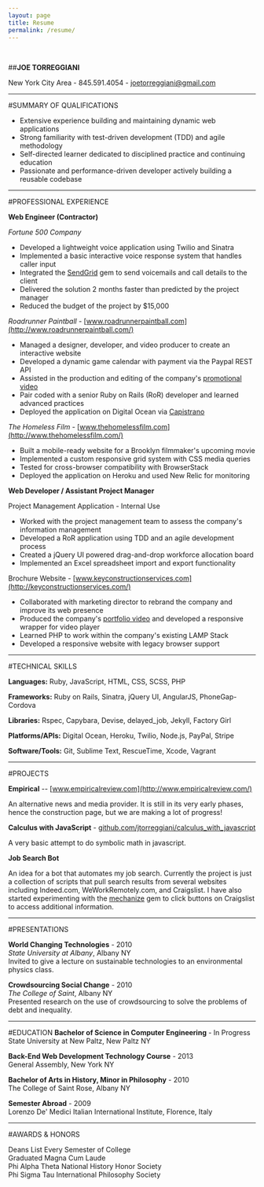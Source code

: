 ```yaml
---
layout: page
title: Resume
permalink: /resume/
---
```


<br>

##**JOE TORREGGIANI**

New York City Area - 845.591.4054 - [joetorreggiani@gmail.com]()

---

#SUMMARY OF QUALIFICATIONS

* Extensive experience building and maintaining dynamic web applications
* Strong familiarity with test-driven development (TDD) and agile methodology
* Self-directed learner dedicated to disciplined practice and continuing education
* Passionate and performance-driven developer actively building a reusable codebase

---

#PROFESSIONAL EXPERIENCE

**Web Engineer (Contractor)**

*Fortune 500 Company*

* Developed a lightweight voice application using Twilio and Sinatra
* Implemented a basic interactive voice response system that handles caller input
* Integrated the [SendGrid](https://sendgrid.com/) gem to send voicemails and call details to the client
* Delivered the solution 2 months faster than predicted by the project manager
* Reduced the budget of the project by $15,000 

*Roadrunner Paintball* - [www.roadrunnerpaintball.com](http://www.roadrunnerpaintball.com/)

* Managed a designer, developer, and video producer to create an interactive website
* Developed a dynamic game calendar with payment via the Paypal REST API
* Assisted in the production and editing of the company's [promotional video](https://www.youtube.com/watch?v=01IXLyKnJk0)
* Pair coded with a senior Ruby on Rails (RoR) developer and learned advanced practices
* Deployed the application on Digital Ocean via [Capistrano](http://capistranorb.com/)

*The Homeless Film* - [www.thehomelessfilm.com](http://www.thehomelessfilm.com/)

* Built a mobile-ready website for a Brooklyn filmmaker's upcoming movie 
* Implemented a custom responsive grid system with CSS media queries
* Tested for cross-browser compatibility with BrowserStack
* Deployed the application on Heroku and used New Relic for monitoring

**Web Developer / Assistant Project Manager**

Project Management Application - Internal Use

* Worked with the project management team to assess the company's information management
* Developed a RoR application using TDD and an agile development process
* Created a jQuery UI powered drag-and-drop workforce allocation board
* Implemented an Excel spreadsheet import and export functionality

Brochure Website - [www.keyconstructionservices.com](http://keyconstructionservices.com/)

* Collaborated with marketing director to rebrand the company and improve its web presence
* Produced the company's [portfolio video](https://www.youtube.com/watch?v=WnZChu3UiDY) and
developed a responsive wrapper for video player
* Learned PHP to work within the company's existing LAMP Stack
* Developed a responsive website with legacy browser support 

---

#TECHNICAL SKILLS

**Languages:** Ruby, JavaScript, HTML, CSS, SCSS, PHP

**Frameworks:** Ruby on Rails, Sinatra, jQuery UI, AngularJS, PhoneGap-Cordova

**Libraries:** Rspec, Capybara, Devise, delayed_job, Jekyll, Factory Girl

**Platforms/APIs:** Digital Ocean, Heroku, Twilio, Node.js, PayPal, Stripe 

**Software/Tools:** Git, Sublime Text, RescueTime, Xcode, Vagrant

---

#PROJECTS

**Empirical** -- [www.empiricalreview.com](http://www.empiricalreview.com/)

An alternative news and media provider. It is still in its very early phases, hence the construction page, but we are making a lot of progress! 

**Calculus with JavaScript** - [github.com/jtorreggiani/calculus_with_javascript](https://github.com/jtorreggiani/calculus_with_javascript)

A very basic attempt to do symbolic math in javascript.

**Job Search Bot**

An idea for a bot that automates my job search. Currently the project is just a collection of scripts that pull
search results from several websites including Indeed.com, WeWorkRemotely.com, and Craigslist. I have also started
experimenting with the [mechanize]() gem to click buttons on Craigslist to access additional information. 

---

#PRESENTATIONS

**World Changing Technologies** - 2010  
*State University at Albany*, Albany NY  
Invited to give a lecture on sustainable technologies to an environmental physics class.

**Crowdsourcing Social Change** - 2010  
*The College of Saint*, Albany NY  
Presented research on the use of crowdsourcing to solve the problems of debt and inequality. 

---

#EDUCATION
**Bachelor of Science in Computer Engineering** - In Progress             
State University at New Paltz, New Paltz NY   


**Back-End Web Development Technology Course** - 2013  
General Assembly, New York NY


**Bachelor of Arts in History, Minor in Philosophy** - 2010  
The College of Saint Rose, Albany NY


**Semester Abroad** - 2009  
Lorenzo De' Medici Italian International Institute, Florence, Italy

---

#AWARDS & HONORS

Deans List Every Semester of College  
Graduated Magna Cum Laude  
Phi Alpha Theta National History Honor Society  
Phi Sigma Tau International Philosophy Society